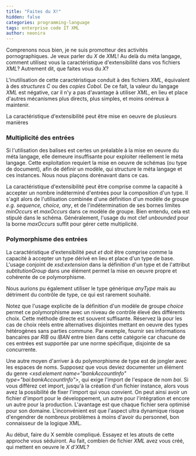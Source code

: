 ```yaml
---
title: "Faites du X!"
hidden: false
categories: programming-language
tags: enterprise code IT XML
author: neonira
---
```

Comprenons nous bien, je ne suis promotteur des activités pornographiques. Je veux parler du <cite class="kw">X</cite> de <cite class="kw">XML</cite>!
Au delà du méta langage, comment utilisez vous la caractéristique d'extensibilité
dans vos fichiers <cite class="kw">XML</cite>? Autrement dit, que faites vous du <cite class="kw">X</cite>? 

L'inutilisation de cette caractéristique conduit à des fichiers
<cite class="kw">XML</cite>, équivalent à des <cite class="kw">structures C</cite> ou des <cite class="kw">copies Cobol</cite>. De ce fait,
la valeur du langage <cite class="kw">XML</cite> est négative, car il n'y a pas d'avantage à
utiliser <cite class="kw">XML</cite>, en lieu et place d'autres mécanismes plus directs, plus
simples, et moins onéreux à maintenir. 

La caractéristique d'extensibilité peut être mise en oeuvre de
plusieurs manières 

### Multiplicité des entrées
Si l'utilisation des balises est certes un préalable à la mise en
oeuvre du méta langage, elle demeure insuffisante pour
exploiter réellement le méta langage. Cette exploitation requiert la
mise en oeuvre de schémas (ou type de document), afin de définir un
modèle, qui structure le méta langage et ces instances. Nous nous
plaçons dorénavant dans ce cas. 

La caractéristique d'extensibilité peut être comprise comme la capacité à
accepter un nombre indéterminé d'entrées pour la composition
d'un type. Il s'agit alors de l'utilisation combinée d'une définition
d'un modèle de groupe <cite class='comment'>e.g. <cite
class="kw">sequence</cite>, <cite class="kw">choice</cite>, <cite
class="kw">any</cite></cite>, et de l'indétermination de ses bornes limites <cite
class="kw">minOccurs</cite> et <cite class="kw">maxOccurs</cite>
dans ce modèle de groupe. Bien entendu, cela est stipulé dans le
schéma. Généralement, l'usage du mot clef <cite
class="kw">unbounded</cite> pour la borne <cite
class="kw">maxOccurs</cite> suffit pour gérer cette multiplicité. 


### Polymorphisme des entrées
La caractéristique d'extensibilité peut <cite class='comment'>et doit</cite> être comprise comme la capacité à
accepter un type dérivé en lieu et place d'un type de base. L'usage
conjoint de <cite class="kw">xsd:extension</cite> dans la définition d'un type et de l'attribut <cite
class="kw">subtitutionGroup</cite> dans une élément permet la mise
en oeuvre propre et cohérente de ce polymorphisme. 

Nous aurions pu également utiliser le type générique <cite class="kw">anyType</cite>
mais au détriment du contrôle de type, ce qui est rarement souhaité. 

Notez que l'usage explicite de la définition
d'un modèle de groupe <cite class="kw">choice</cite> permet ce
polymorphisme avec un niveau de contrôle élevé des différents
choix. Cette méthode directe est souvent suffisante. Réservez là pour
les cas de choix réels entre alternatives disjointes mettant en oeuvre
des types hétérogènes sans parties commune. Par exemple, fournir ses
informations bancaires par <cite class="kw">RIB</cite> ou <cite
class="kw">IBAN</cite> entre bien dans cette catégorie car chacune de
ces entrées est supportée par une norme spécifique, disjointe de sa
concurrente.

Une autre moyen d'arriver à du polymorphisme de type est de
jongler avec les espaces de noms. Supposez que vous deviez documenter
un élément du genre <cite class="kw">&lt;xsd:element
name="bankAccountInfo" type="bai:bankAccountInfo"&gt;</cite>, qui
exige l'import de l'espace de nom <cite class="kw">bai</cite>. Si
vous différez cet import, jusqu'à la création d'un fichier instance,
alors vous avez la possibilité de fixer l'import qui vous convient. On
peut ainsi avoir un fichier d'import pour le développement, un autre
pour l'intégration et encore un autre pour la production. L'avantage
est que chaque fichier sera optimisé pour son domaine. L'inconvénient
est que l'aspect ultra dynamique risque d'engendrer de nombreux
problèmes à moins d'avoir du personnel, bon connaisseur de la logique
XML.

Au début, faire du X semble compliqué. Essayez et les atouts de
cette approche vous séduiront. Au fait, combien de fichier <cite class="kw">XML</cite> avez vous créé, qui mettent en oeuvre le <cite class="kw">X</cite> d'<cite class="kw">XML</cite>?
